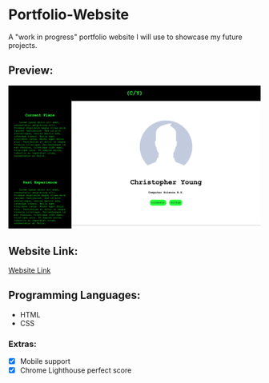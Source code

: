# Portfolio-Website
A "work in progress" portfolio website I will use to showcase my future projects.

## Preview:
![Preview](/images/preview.png)

## Website Link:
[Website Link](http://github.com)

## Programming Languages:
* HTML
* CSS

### Extras:
- [x] Mobile support
- [x] Chrome Lighthouse perfect score
